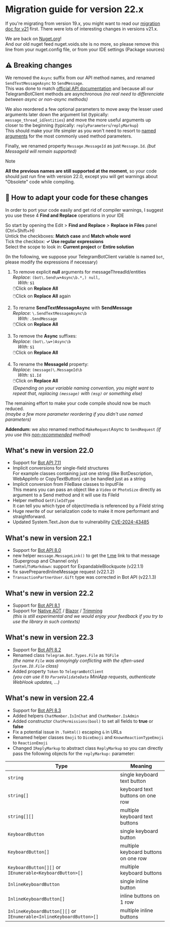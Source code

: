 ﻿# Migration guide for version 22.x

If you're migrating from version 19.x, you might want to read our [migration doc for v21](Version-21.x.md) first.
There were lots of interesting changes in versions v21.x.

We are back on [Nuget.org](https://www.nuget.org/packages/Telegram.Bot/#versions-body-tab)!  
And our old nuget feed nuget.voids.site is no more, so please remove this line from your nuget.config file, or from your IDE settings (Package sources)

## ⚠️ Breaking changes

We removed the `Async` suffix from our API method names, and renamed `SendTextMessageAsync` to `SendMessage`.  
This was done to match [official API documentation](https://core.telegram.org/bots/api#available-methods) and because all our TelegramBotClient methods are asynchronous _(no real need to differenciate between async or non-async methods)_

We also reordered a few optional parameters to move away the lesser used arguments later down the argument list (typically: `message_thread_id`/`entities`)
and move the more useful arguments up closer to the beginning (typically: `replyParameters`/`replyMarkup`)  
This should make your life simpler as you won't need to resort to [named arguments](https://learn.microsoft.com/en-us/dotnet/csharp/programming-guide/classes-and-structs/named-and-optional-arguments#named-arguments) for the most commonly used method parameters.

Finally, we renamed property `Message.MessageId` as just `Message.Id`. _(but MessageId will remain supported)_

> [!NOTE]  
> **All the previous names are still supported at the moment**, so your code should just run fine with version 22.0, except you will get warnings about "Obsolete" code while compiling.

## 📝 How to adapt your code for these changes

In order to port your code easily and get rid of compiler warnings, I suggest you use these 4 **Find and Replace** operations in your IDE

So start by opening the Edit > **Find and Replace** > **Replace in Files** panel (Ctrl+Shift+H)  
Untick the checkboxes: **Match case** and **Match whole word**  
Tick the checkbox: **✓ Use regular expressions**  
Select the scope to look in: **Current project** or **Entire solution**

(In the following, we suppose your TelegramBotClient variable is named `bot`, please modify the expressions if necessary)

1. To remove explicit **null** arguments for messageThreadId/entities  
_Replace:_ `(bot\.Send\w+Async\b.*,) null,`  
 &nbsp;&nbsp;&nbsp;&nbsp;_With:_ `$1`  
🖱️Click on **Replace All**  
🖱️Click on **Replace All** again

2. To rename **SendTextMessageAsync** with **SendMessage**  
_Replace:_ `\.SendTextMessageAsync\b`  
 &nbsp;&nbsp;&nbsp;&nbsp;_With:_ `.SendMessage`  
🖱️Click on **Replace All**

3. To remove the **Async** suffixes:  
_Replace:_ `(bot\.\w+)Async\b`  
 &nbsp;&nbsp;&nbsp;&nbsp;_With:_ `$1`  
🖱️Click on **Replace All**

4. To rename the **MessageId** property:  
_Replace:_ `(message)\.MessageId\b`  
 &nbsp;&nbsp;&nbsp;&nbsp;_With:_ `$1.Id`  
🖱️Click on **Replace All**  
_(Depending on your variable naming convention, you might want to repeat that, replacing `(message)` with `(msg)` or something else)_

The remaining effort to make your code compile should now be much reduced.  
_(maybe a few more parameter reordering if you didn't use named parameters)_

**Addendum:** we also renamed method `MakeRequest`Async to `SendRequest`
_(if you use this [non-recommended](Version-21.x.md#request-structures) method)_

## What's new in version 22.0

- Support for [Bot API 7.11](https://core.telegram.org/bots/api#october-31-2024)
- Implicit conversions for single-field structures  
	For example classes containing just one string (like BotDescription, WebAppInfo or CopyTextButton) can be handled just as a string
- Implicit conversion from FileBase classes to InputFile  
	This means you can pass an object like a `Video` or `PhotoSize` directly as argument
	to a Send method and it will use its FileId
- Helper method `GetFileIdType`  
	It can tell you which type of object/media is referenced by a FileId string
- Huge rewrite of our serialization code to make it more performant and straightforward.
- Updated System.Text.Json due to vulnerability [CVE-2024-43485](https://github.com/advisories/GHSA-8g4q-xg66-9fp4)

## What's new in version 22.1

- Support for [Bot API 8.0](https://core.telegram.org/bots/api-changelog#november-17-2024)
- new helper `message.MessageLink()` to get the <u>t.me</u> link to that message (Supergroup and Channel only)
- `ToHtml`/`ToMarkdown`: support for ExpandableBlockquote (v22.1.1)
- fix savePreparedInlineMessage request (v22.1.2)
- `TransactionPartnerUser.Gift` type was corrected in Bot API (v22.1.3)

## What's new in version 22.2

- Support for [Bot API 8.1](https://core.telegram.org/bots/api-changelog#december-4-2024)
- Support for [Native AOT](https://learn.microsoft.com/en-us/dotnet/core/deploying/native-aot) / [Blazor](https://learn.microsoft.com/en-us/aspnet/core/blazor/webassembly-build-tools-and-aot) / [Trimming](https://learn.microsoft.com/en-us/dotnet/core/deploying/trimming/trim-self-contained)  
  _(this is still experimental and we would enjoy your feedback if you try to use the library in such contexts)_

## What's new in version 22.3

- Support for [Bot API 8.2](https://core.telegram.org/bots/api#january-1-2025)
- Renamed class `Telegram.Bot.Types.File` as `TGFile`  
  _(the name `File` was annoyingly conflicting with the often-used `System.IO.File` class)_
- Added property `Token` to `TelegramBotClient`  
  _(you can use it to `ParseValidateData` MiniApp requests, authenticate WebHook updates, ...)_

## What's new in version 22.4
- Support for [Bot API 8.3](https://core.telegram.org/bots/api#february-12-2025)
- Added helpers `ChatMember.IsInChat` and `ChatMember.IsAdmin`
- Added constructor `ChatPermissions(bool)` to set all fields to **true** or **false**
- Fix a potential issue in `.ToHtml()` escaping `&` in URLs
- Renamed helper classes `Emoji` to `DiceEmoji` and `KnownReactionTypeEmoji` to `ReactionEmoji`
- Changed `IReplyMarkup` to abstract class `ReplyMarkup` so you can directly pass the following objects for the `replyMarkup:` parameter:

| Type | Meaning |
|------|---------|
| `string` | single keyboard text button |
| `string[]` | keyboard text buttons on one row |
| `string[][]` | multiple keyboard text buttons |
| `KeyboardButton` | single keyboard button |
| `KeyboardButton[]` | multiple keyboard buttons on one row |
| `KeyboardButton[][]` or `IEnumerable<KeyboardButton>[]` | multiple keyboard buttons |
| `InlineKeyboardButton` | single inline button |
| `InlineKeyboardButton[]` | inline buttons on 1 row |
| `InlineKeyboardButton[][]` or `IEnumerable<InlineKeyboardButton>[]` | multiple inline buttons |
